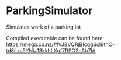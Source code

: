 ParkingSimulator
================

Simulates work of a parking lot

Compiled executable can be found here:
https://mega.co.nz/#!VJ8VQRjB!cqg6cl9thC-td8itxs5YNiz13kkhLXgf7RSO2cAb7lA
